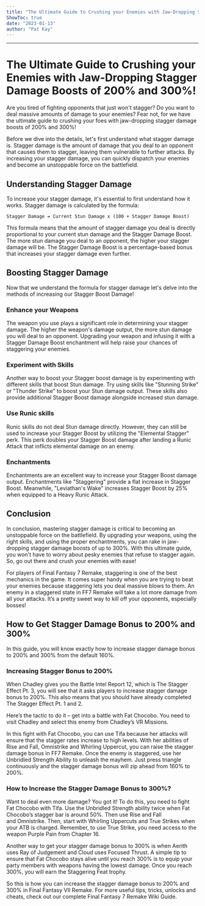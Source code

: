 ```yaml
---
title: "The Ultimate Guide to Crushing your Enemies with Jaw-Dropping Stagger Damage Boosts of 200% and 300%!"
ShowToc: true 
date: "2023-01-13"
author: "Pat Kay"
---
```

*****
# The Ultimate Guide to Crushing your Enemies with Jaw-Dropping Stagger Damage Boosts of 200% and 300%!

Are you tired of fighting opponents that just won't stagger? Do you want to deal massive amounts of damage to your enemies? Fear not, for we have the ultimate guide to crushing your foes with jaw-dropping stagger damage boosts of 200% and 300%!

Before we dive into the details, let's first understand what stagger damage is. Stagger damage is the amount of damage that you deal to an opponent that causes them to stagger, leaving them vulnerable to further attacks. By increasing your stagger damage, you can quickly dispatch your enemies and become an unstoppable force on the battlefield.

## Understanding Stagger Damage

To increase your stagger damage, it's essential to first understand how it works. Stagger damage is calculated by the formula:

```
Stagger Damage = Current Stun Damage x (100 + Stagger Damage Boost)
```

This formula means that the amount of stagger damage you deal is directly proportional to your current stun damage and the Stagger Damage Boost. The more stun damage you deal to an opponent, the higher your stagger damage will be. The Stagger Damage Boost is a percentage-based bonus that increases your stagger damage even further.

## Boosting Stagger Damage

Now that we understand the formula for stagger damage let's delve into the methods of increasing our Stagger Boost Damage!

### Enhance your Weapons

The weapon you use plays a significant role in determining your stagger damage. The higher the weapon's damage output, the more stun damage you will deal to an opponent. Upgrading your weapon and infusing it with a Stagger Damage Boost enchantment will help raise your chances of staggering your enemies. 

### Experiment with Skills

Another way to boost your Stagger boost damage is by experimenting with different skills that boost Stun damage. Try using skills like "Stunning Strike" or "Thunder Strike" to boost your Stun damage output. These skills also provide additional Stagger Boost damage alongside increased stun damage.

### Use Runic skills

Runic skills do not deal Stun damage directly. However, they can still be used to increase your Stagger Boost by utilizing the "Elemental Stagger" perk. This perk doubles your Stagger Boost damage after landing a Runic Attack that inflicts elemental damage on an enemy.

### Enchantments

Enchantments are an excellent way to increase your Stagger Boost damage output. Enchantments like "Staggering" provide a flat increase in Stagger Boost. Meanwhile, "Leviathan's Wake" increases Stagger Boost by 25% when equipped to a Heavy Runic Attack.

## Conclusion

In conclusion, mastering stagger damage is critical to becoming an unstoppable force on the battlefield. By upgrading your weapons, using the right skills, and using the proper enchantments, you can rake in jaw-dropping stagger damage boosts of up to 300%. With this ultimate guide, you won't have to worry about pesky enemies that refuse to stagger again. So, go out there and crush your enemies with ease!


For players of Final Fantasy 7 Remake, staggering is one of the best mechanics in the game. It comes super handy when you are trying to beat your enemies because staggering lets you deal massive blows to them. An enemy in a staggered state in FF7 Remake will take a lot more damage from all your attacks. It’s a pretty sweet way to kill off your opponents, especially bosses!
 
## How to Get Stagger Damage Bonus to 200% and 300%
 
In this guide, you will know exactly how to increase stagger damage bonus to 200% and 300% from the default 160%.
 
### Increasing Stagger Bonus to 200%
 
When Chadley gives you the Battle Intel Report 12, which is The Stagger Effect Pt. 3, you will see that it asks players to increase stagger damage bonus to 200%. This also means that you should have already completed The Stagger Effect Pt. 1 and 2.
 
Here’s the tactic to do it – get into a battle with Fat Chocobo. You need to visit Chadley and select this enemy from Chadley’s VR Missions.
 
In this fight with Fat Chocobo, you can use Tifa because her attacks will ensure that the stagger rates increase to high levels. With her abilities of Rise and Fall, Omnistrike and Whirling Uppercut, you can raise the stagger damage bonus in FF7 Remake. Once the enemy is staggered, use her Unbridled Strength Ability to unleash the mayhem. Just press triangle continuously and the stagger damage bonus will zip ahead from 160% to 200%.
 
### How to Increase the Stagger Damage Bonus to 300%?
 
Want to deal even more damage? You got it! To do this, you need to fight Fat Chocobo with Tifa. Use the Unbridled Strength ability twice when Fat Chocobo’s stagger bar is around 50%. Then use Rise and Fall and Omnistrike. Then, start with Whirling Uppercuts and True Strikes when your ATB is charged. Remember, to use True Strike, you need access to the weapon Purple Pain from Chapter 16.
 
Another way to get your stagger damage bonus to 300% is when Aerith uses Ray of Judgement and Cloud uses Focused Thrust. A simple tip to ensure that Fat Chocobo stays alive until you reach 300% is to equip your party members with weapons having the lowest damage. Once you reach 300%, you will earn the Staggering Feat trophy.
 
So this is how you can increase the stagger damage bonus to 200% and 300% in Final Fantasy VII Remake. For more useful tips, tricks, unlocks and cheats, check out our complete Final Fantasy 7 Remake Wiki Guide.




